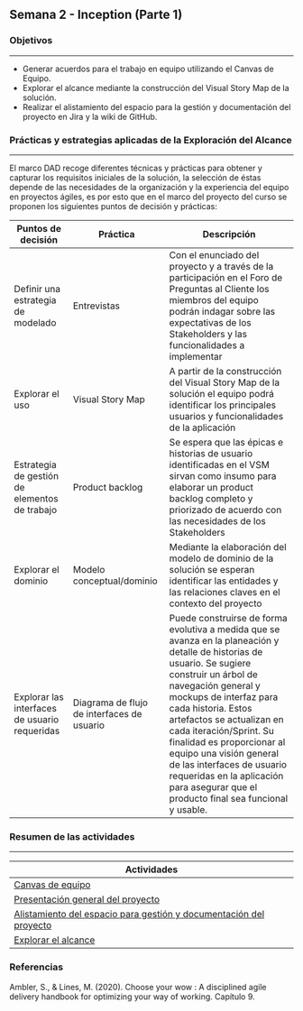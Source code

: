 ## Semana 2 - Inception (Parte 1)

### Objetivos
---

* Generar acuerdos para el trabajo en equipo utilizando el Canvas de Equipo.
* Explorar el alcance mediante la construcción del Visual Story Map de la solución.
* Realizar el alistamiento del espacio para la gestión y documentación del proyecto en Jira y la wiki de GitHub.

### Prácticas y estrategias aplicadas de la Exploración del Alcance
---

El marco DAD recoge diferentes técnicas  y prácticas para obtener y capturar los requisitos iniciales de la solución, la selección de éstas depende de las necesidades de la organización y la experiencia del equipo en proyectos ágiles, es por esto que en el marco del proyecto del curso se proponen los siguientes puntos de decisión y prácticas:

| Puntos de decisión                                     | Práctica                                   | Descripción     |
|-----------------------------------------------|--------------------------------------------|-----------------|
| Definir una estrategia de modelado            | Entrevistas                                | Con el enunciado del proyecto  y a través de la participación en el Foro de Preguntas al Cliente los miembros del equipo podrán indagar sobre las expectativas de los Stakeholders y las funcionalidades a implementar |
| Explorar el uso                               | Visual Story Map                           | A partir de la construcción del Visual Story Map de la solución el equipo podrá identificar los principales usuarios y funcionalidades de la aplicación |
| Estrategia de gestión de elementos de trabajo | Product backlog                            | Se espera que las épicas e historias de usuario identificadas en el VSM sirvan como insumo para elaborar un product backlog completo y priorizado de acuerdo con las necesidades de los Stakeholders              |
| Explorar el dominio                           | Modelo conceptual/dominio                  | Mediante la elaboración del modelo de dominio de la solución se esperan identificar las entidades y las relaciones claves en el contexto del proyecto                |
| Explorar las interfaces de usuario requeridas | Diagrama de flujo de interfaces de usuario | Puede construirse de forma evolutiva a medida que se avanza en la planeación y detalle de historias de usuario. Se sugiere construir un árbol de navegación general y mockups de interfaz para cada historia. Estos artefactos se actualizan en cada iteración/Sprint. Su finalidad es proporcionar al equipo una visión general de las interfaces de usuario requeridas en la aplicación para asegurar que el producto final sea funcional y usable.           |

### Resumen de las actividades
---

| Actividades   |
|---------------|
| [Canvas de equipo](https://avargas20.github.io/MISW-Procesos/semanas/inception/semana2/s2_canvas_de_equipo) |
| [Presentación general del proyecto](https://avargas20.github.io/MISW-Procesos/generalidades) |
| [Alistamiento del espacio para gestión y documentación del proyecto](https://avargas20.github.io/MISW-Procesos/semanas/inception/semana2/s2_alistamiento)|
| [Explorar el alcance](https://avargas20.github.io/MISW-Procesos/semanas/inception/semana2/s2_alcance)|

### Referencias
Ambler, S., & Lines, M. (2020). Choose your wow : A disciplined agile delivery handbook for optimizing your way of working. Capítulo 9.
